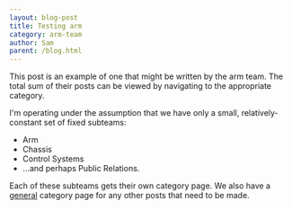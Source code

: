 ```yaml
---
layout: blog-post
title: Testing arm
category: arm-team
author: Sam
parent: /blog.html
---
```


This post is an example of one that might be written by the 
arm team. The total sum of their posts can be viewed by 
navigating to the appropriate category.

<!--more-->

I'm operating under the assumption that we have only a small,
relatively-constant set of fixed subteams:

-   Arm
-   Chassis
-   Control Systems
-   ...and perhaps Public Relations.

Each of these subteams gets their own category page. We also 
have a [general](/general) category page for any other posts
that need to be made.